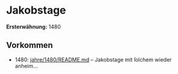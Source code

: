 # Jakobstage

**Ersterwähnung:** 1480

## Vorkommen
- 1480: [jahre/1480/README.md](../jahre/1480/README.md) – Jakobstage mit ſolchem wieder anheim...
